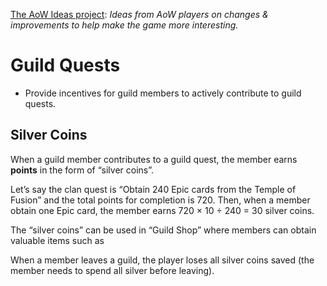 [The AoW Ideas project](https://github.com/nefarious-kitsune/aow.ideas):
*Ideas from AoW players on changes & improvements to help make the game more interesting.*

# Guild Quests

* Provide incentives for guild members to actively contribute to guild quests.

## Silver Coins

When a guild member contributes to a guild quest,
the member earns **points** in the form of “silver coins”.

Let’s say the clan quest is “Obtain 240 Epic cards from the Temple of Fusion”
and the total points for completion is 720. Then, when a member obtain one
Epic card, the member earns 720 × 10 ÷ 240 = 30 silver coins.

The “silver coins” can be used in “Guild Shop” where members can obtain
valuable items such as

When a member leaves a guild, the player loses all silver coins saved
(the member needs to spend all silver before leaving).